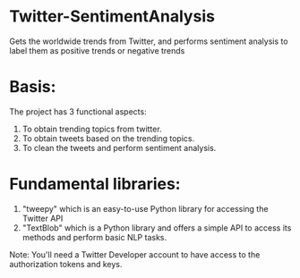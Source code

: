 # Twitter-SentimentAnalysis
Gets the worldwide trends from Twitter, and performs sentiment analysis to label them as positive trends or negative trends

# Basis:
The project has 3 functional aspects: 
  1. To obtain trending topics from twitter.
  2. To obtain tweets based on the trending topics.
  3. To clean the tweets and perform sentiment analysis.
  
# Fundamental libraries:
  1. "tweepy" which is an easy-to-use Python library for accessing the Twitter API
  2. "TextBlob" which is a Python library and offers a simple API to access its methods and perform basic NLP tasks.
  
Note:
You'll need a Twitter Developer account to have access to the authorization tokens and keys.
